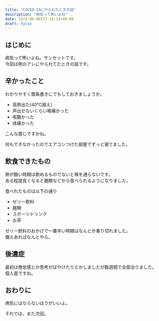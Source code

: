 ```yaml
---
title: "COVID-19にやられたときの話"
description: "病気って怖いよね"
date: 2023-09-06T17:16:14+09:00
draft: false
---
```


## はじめに

病気って怖いよね。サンセットです。  
今回は例のアレにやられてたときの話です。

## 辛かったこと

わかりやすく箇条書きにでもしておきましょうか。

- 高熱出た(40℃超え)
- 声出せないくらい喉痛かった
- 咳酷かった
- 体痛かった

こんな感じですかね。

何もできなかったのでエアコンつけた部屋でずっと寝てました。

## 飲食できたもの

熱が酷い時期は飲めるものでないと喉を通らないです。  
ある程度良くなると麺類などから食べられるようになりました。

食べれたものは以下の通り

- ゼリー飲料
- 麺類
- スポーツドリンク
- お茶

ゼリー飲料のおかげで一番辛い時期はなんとか乗り切れました。  
備えあればなんとやら。

## 後遺症

最初は倦怠感とか思考がぼやけたりとかしましたが数週間で全部治りました。  
個人差ですね。

## おわりに

病気にはならないほうがいいよ。

それでは、また次回。
